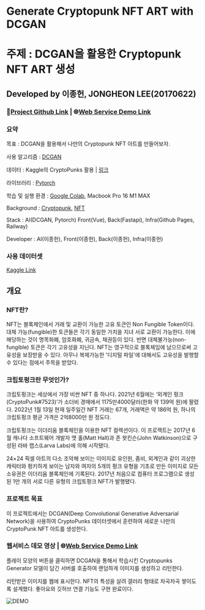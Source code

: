 # Generate Cryptopunk NFT ART with DCGAN

# 주제 : DCGAN을 활용한 Cryptopunk NFT ART 생성

## Developed by 이종헌, JONGHEON LEE(20170622)

### 💽[Project Github Link](https://github.com/ika9810/CryptoPunks-with-DCGAN) | 🌐[Web Service Demo Link](https://ika9810.github.io/CryptoPunks-with-DCGAN/)

### 요약

목표 : DCGAN을 활용해서 나만의 Cryptopunk NFT 아트를 만들어보자.

사용 알고리즘 : [DCGAN](https://tutorials.pytorch.kr/beginner/dcgan_faces_tutorial.html)

데이터 : Kaggle의 CryptoPunks 활용 | [링크](https://www.kaggle.com/datasets/tunguz/cryptopunks)

라이브러리 : [Pytorch](https://tutorials.pytorch.kr/)

학습 및 실행 환경 : [Google Colab](https://colab.research.google.com/?hl=ko), Macbook Pro 16 M1 MAX

Background : [Cryptopunk](https://www.larvalabs.com/cryptopunks), [NFT](https://ko.wikipedia.org/wiki/%EB%8C%80%EC%B2%B4_%EB%B6%88%EA%B0%80%EB%8A%A5_%ED%86%A0%ED%81%B0)

Stack : AI(DCGAN, Pytorch) Front(Vue), Back(Fastapi), Infra(Github Pages, Railway)

Developer : AI(이종헌), Front(이종헌), Back(이종헌), Infra(이종헌)

### 사용 데이터셋

[Kaggle Link](https://www.kaggle.com/datasets/tunguz/cryptopunks)

## 개요

### NFT란?

NFT는 블록체인에서 거래 및 교환이 가능한 고유 토큰인 Non Fungible Token이다. 대체 가능(fungible)한 토큰들은 각기 동일한 가치을 지녀 서로 교환이 가능한다. 이에 해당하는 것이 명목화폐, 암호화폐, 귀금속, 채권등이 있다. 반면 대체불가능(non-fungible) 토큰은 각기 고유성을 지닌다. NFT는 영구적으로 블록체임에 남으므로써 고유성을 보장받을 수 있다. 아무나 복제가능한 '디지털 파일'에 대해서도 고유성을 발행할 수 있다는 점에서 주목을 받았다.

### 크립토펑크란 무엇인가?

크립토펑크는 세상에서 가장 비싼 NFT 중 하나다. 2021년 6월에는 ‘외계인 펑크(CryptoPunk#7523)’가 소더비 경매에서 1175만4000달러(한화 약 139억 원)에 팔렸다. 2022년 1월 13일 현재 일주일간 NFT 거래는 67개, 거래액은 약 186억 원, 하나의 크립토펑크 평균 가격은 2억8000만 원 정도다. 

크립토펑크는 이더리움 블록체인을 이용한 NFT 컬렉션이다. 이 프로젝트는 2017년 6월 캐나다 소프트웨어 개발자 맷 홀(Matt Hall)과 존 왓킨슨(John Watkinson)으로 구성된 라바 랩스(Larva Labs)에 의해 시작됐다. 

24×24 픽셀 아트의 다소 조악해 보이는 이미지로 유인원, 좀비, 외계인과 같이 괴상한 캐릭터와 펑키하게 보이는 남자와 여자의 5개의 펑크 유형을 기초로 만든 이미지로 모든 소유권은 이더리움 블록체인에 기록된다. 2017년 처음으로 컴퓨터 프로그램으로 생성된 1만 개의 서로 다른 유형의 크립토펑크 NFT가 발행됐다. 

### 프로젝트 목표

이 프로젝트에서는 DCGAN(Deep Convolutional Generative Adversarial Network)을 사용하여 CryptoPunks 데이터셋에서 훈련하여 새로운 나만의 CryptoPunk NFT 아트를 생성한다.

### 웹서비스 데모 영상 | 🌐[Web Service Demo Link](https://ika9810.github.io/CryptoPunks-with-DCGAN/)

플레이 모양의 버튼을 클릭하면 DCGAN을 통해서 학습시킨 Cryptopunks Generator 모델이 담긴 서버를 호출하여 랜덤하게 이미지를 생성하고 리턴한다.

리턴받은 이미지를 웹에 표시한다. NFT의 특성을 살려 갤러리 형태로 차곡차곡 쌓이도록 설계했다. 좋아요와 깃허브 연결 기능도 구현 완료이다.

![DEMO](https://raw.githubusercontent.com/ika9810/CryptoPunks-with-DCGAN/main/img/demo.gif)